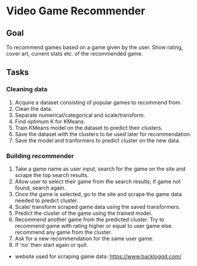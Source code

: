 # Video Game Recommender

## Goal

To recommend games based on a game given by the user. Show rating, cover art, current stats etc. of the recommended game. 

## Tasks

### Cleaning data
  1. Acquire a dataset consisting of popular games to recommend from.
  2. Clean the data.
  3. Separate numerical/categorical and scale/transform.
  4. Find optimum K for KMeans.
  5. Train KMeans model on the dataset to predict their clusters.
  6. Save the dataset with the clusters to be used later for recommendation.
  7. Save the model and tranformers to predict cluster on the new data.

### Building recommender

  1. Take a game name as user input, search for the game on the site and scrape the top search results.
  2. Allow user to select their game from the search results; if game not found, search again. 
  3. Once the game is selected, go to the site and scrape the game data needed to predict cluster.
  4. Scale/ transform scraped game data using the saved transformers.
  5. Predict the cluster of the game using the trained model.
  6. Recommend another game from the predicted cluster. Try to recommend game with rating higher or equal to user game else recommend any game from the cluster.
  7. Ask for a new recommendation for the same user game.
  8. If 'no' then start again or quit.

  * website used for scraping game data: https://www.backloggd.com/
    
